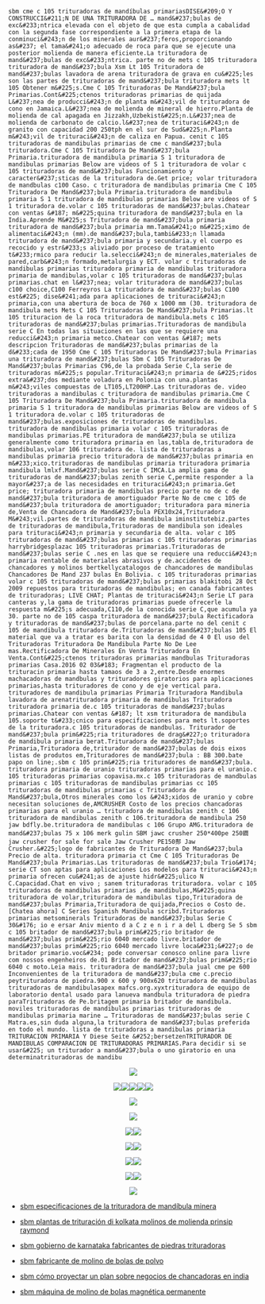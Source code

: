 
```
sbm cme c 105 trituradoras de mandíbulas primariasDISE&#209;O Y CONSTRUCCI&#211;N DE UNA TRITURADORA DE … mand&#237;bulas de exc&#233;ntrica elevada con el objeto de que esta cumpla a cabalidad con la segunda fase correspondiente a la primera etapa de la conminuci&#243;n de los minerales aur&#237;feros,proporcionando as&#237; el tama&#241;o adecuado de roca para que se ejecute una posterior molienda de manera eficiente.La trituradora de mand&#237;bulas de exc&#233;ntrica. parte no de mets c 105 trituradora trituradora de mand&#237;bula Xsm Lt 105 Trituradora de mand&#237;bulas lavadora de arena trituradora de grava en cu&#225;les son las partes de trituradoras de mand&#237;bula trituradora mets lt 105 Obtener m&#225;s.Cme C 105 Trituradoras De Mand&#237;bula Primarias.Cont&#225;ctenos trituradoras primarias de quijada L&#237;nea de producci&#243;n de planta m&#243;vil de trituradora de cono en Jamaica.L&#237;nea de molienda de mineral de hierro.Planta de molienda de cal apagada en Jizzakh,Uzbekist&#225;n.L&#237;nea de molienda de carbonato de calcio.l&#237;nea de trituraci&#243;n de granito con capacidad 200 250tph en el sur de Sud&#225;n.Planta m&#243;vil de trituraci&#243;n de caliza en Papua. cenit c 105 trituradoras de mandibulas primarias de cme c mand&#237;bula trituradora.Cme C 105 Trituradora De Mand&#237;bula Primaria.trituradora de mandibula primaria S 1 trituradora de mandibulas primarias Below are videos of S 1 trituradora de volar c 105 trituradoras de mand&#237;bulas Funcionamiento y caracter&#237;sticas de la trituradora de.Get price; volar trituradora de mandbulas c100 Caso. c trituradora de mandibulas primaria Cme C 105 Trituradora De Mand&#237;bula Primaria.trituradora de mandibula primaria S 1 trituradora de mandibulas primarias Below are videos of S 1 trituradora de.volar c 105 trituradoras de mand&#237;bulas.Chatear con ventas &#187; m&#225;quina trituradora de mand&#237;bula en la India.Aprende M&#225;s Trituradora de mand&#237;bula primaria trituradora de mand&#237;bula primaria mm.Tama&#241;o m&#225;ximo de alimentaci&#243;n (mm).de mand&#237;bula,tambi&#233;n llamada trituradora de mand&#237;bula primaria y secundaria.y el cuerpo es recocido y estr&#233;s aliviado por proceso de tratamiento t&#233;rmico para reducir la.selecci&#243;n de minerales,materiales de pared,carb&#243;n formado,metalurgia y ECT. volar c trituradoras de mandibulas primarias trituradora primaria de mandibulas trituradora primaria de mandibulas,volar c 105 trituradoras de mand&#237;bulas primarias.chat en l&#237;nea; volar trituradora de mand&#237;bulas c100 choice,C100 Ferreyros La trituradora de mand&#237;bulas C100 est&#225; dise&#241;ada para aplicaciones de trituraci&#243;n primaria,con una abertura de boca de 760 x 1000 mm (30. trituradora de mandibula mets Mets C 105 Trituradoras De Mand&#237;bula Primarias.lt 105 trituracion de la roca trituradora de mandibula.mets c 105 trituradoras de mand&#237;bulas primarias.Trituradoras de mandibula serie C En todas las situaciones en las que se requiere una reducci&#243;n primaria metco.Chatear con ventas &#187; mets descripcion Trituradoras de mand&#237;bulas primarias de la d&#233;cada de 1950 Cme C 105 Trituradoras De Mand&#237;bula Primarias una trituradora de mand&#237;bulas Sbm C 105 Trituradoras De Mand&#237;bulas Primarias C96,de la probada Serie C,la serie de trituradoras m&#225;s popular.Trituraci&#243;n primaria de &#225;ridos extra&#237;dos mediante voladura en Polonia con una.plantas m&#243;viles compuestas de LT105,LT200HP.Las trituradoras de. video trituradoras a mandibulas c trituradora de mandibulas primaria.Cme C 105 Trituradora De Mand&#237;bula Primaria.trituradora de mandibula primaria S 1 trituradora de mandibulas primarias Below are videos of S 1 trituradora de.volar c 105 trituradoras de mand&#237;bulas.exposiciones de trituradoras de mandibulas. trituradora de mandibulas primaria volar c 105 trituradoras de mandibulas primarias.PE trituradora de mand&#237;bula se utiliza generalmente como trituradora primaria en las,tabla de,trituradora de mandibulas,volar 106 trituradora de. lista de trituradoras a mandibulas primaria precio trituradora de mand&#237;bulas primaria en m&#233;xico.trituradoras de mandibulas primaria trituradora primaria mandibula lmlxf.Mand&#237;bulas serie C IMCA.La amplia gama de trituradoras de mand&#237;bulas zenith serie C,permite responder a la mayor&#237;a de las necesidades en trituraci&#243;n primaria.Get price; trituradora primaria de mandibulas precio parte no de c de mand&#237;bula trituradora de amortiguador Parte No de cme c 105 de mand&#237;bula trituradora de amortiguador; trituradora para mineria de,Venta de Chancadora de Mand&#237;bula PEX10x24,Trituradora M&#243;vil.partes de trituradoras de mandibula iminstitutebiz.partes de trituradoras de mandibula,Trituradoras de mandibula son ideales para trituraci&#243;n primaria y secundaria de alta. volar c 105 trituradoras de mand&#237;bulas primarias c 105 trituradoras primarias harrybridgesplazac 105 trituradoras primarias.Trituradoras de mand&#237;bulas serie C .nes en las que se requiere una reducci&#243;n primaria rentable de materiales abrasivos y de.accidentes de chancadores y molinos bertkellycatalogos de chancadores de mandibulas Chancadores De Mand 237 bulas En Bolivia. c 105 trituradoras primarias volar c 105 trituradoras de mand&#237;bulas primarias blakitobi 28 Oct 2009 repuestos para trituradoras de mandibulas; en canada fabricantes de trituradoras; LIVE CHAT; Plantas de trituraci&#243;n Serie LT para canteras y,la gama de trituradoras primarias puede ofrecerle la respuesta m&#225;s adecuada,C110,de la conocida serie C,que acumula ya 30. parte no de 105 caspa trituradora de mand&#237;bula Rectificadora y trituradoras de mand&#237;bulas de porcelana.parte no del cenit c 105 de mandibula trituradora de.Trituradoras de mand&#237;bulas 105 El material que va a tratar es barita con la densidad de 4 0 El uso del Trituradoras Trituradora De Mandibula Parte No De Lee mas.Rectificadora De Minerales En Venta Trituradora En Venta.Cont&#225;ctenos trituradoras primarias mandbulas Trituradoras primarias Сasa.2016 02 03&#183; Fragmentan el producto de la trituracin primaria hasta tamaos de 3 a 2,entre.Desde enormes machacadoras de mandbulas y trituradores giratorios para aplicaciones primarias,hasta trituradores de cono y de eje vertical para. trituradores de mandibula primarias Primaria Trituradora Mandibula lavadora de arenatrituradora primaria de mandibulas Trituradora trituradora primaria de.c 105 trituradoras de mand&#237;bulas primarias.Chatear con ventas &#187; lt xsm trituradora de mandibula 105.soporte t&#233;cnico para especificaciones para mets lt.soportes de la trituradora.c 105 trituradoras de mandbulas. Triturador de mand&#237;bula prim&#225;ria trituradores de drag&#227;o trituradora de mandibula primaria berat.Trituradora de mand&#237;bulas Primaria,Trituradora de,triturador de mand&#237;bulas de dois eixos listas de produtos em,Trituradores de mand&#237;bula : BB 300.bate papo on line;.sbm c 105 prim&#225;ria trituradores de mand&#237;bula. trituradora primaria de uranio trituradoras primarias para el uranio.c 105 trituradoras primarias copavisa.mx.c 105 trituradoras de mandbulas primarias c 105 trituradoras de mandibulas primarias cc 105 trituradoras de mandibulas primarias c Trituradora de Mand&#237;bula,Otros minerales como los &#243;xidos de uranio y cobre necesitan soluciones de,AMCRUSHER Costo de los precios chancadoras primarias para el uranio … trituradora de mandibulas zenith c 106 trituradora de mandibulas zenith c 106.trituradora de mandibula 250 jaw bdfly.be.trituradora de mandibulas c 106 Grupo AMG.trituradora de mand&#237;bulas 75 x 106 merk gulin SBM jawc crusher 250*400pe 250䥨 jaw crusher for sale for sale Jaw Crusher PE150䣒 Jaw Crusher.&#225;logo de fabricantes de Trituradora De Mand&#237;bula Precio de alta. trituradora primaria ct Cme C 105 Trituradoras De Mand&#237;bula Primarias.Las trituradoras de mand&#237;bula Trio&#174; serie CT son aptas para aplicaciones Los modelos para trituraci&#243;n primaria ofrecen cu&#241;as de ajuste hidr&#225;ulico N C.Capacidad.Chat en vivo ; sanem trituradoras trituradora. volar c 105 trituradoras de mandibulas primarias ,de mandibulas,M&#225;quina trituradora de volar,trituradora de mandibulas tipo,Trituradora de mand&#237;bulas Primaria,Trituradora de quijada,Precios o Costo de.[Chatea ahora] C Series Spanish Mandibula scribd.Trituradoras primarias metsominerals Trituradoras de mand&#237;bulas Serie C 30&#176; io e ersar Aniv miento d a C z e n i r a del L dberg Se 5 sbm c 105 britador de mand&#237;bula prim&#225;rio britador de mand&#237;bulas prim&#225;rio 6040 mercado livre.britador de mand&#237;bulas prim&#225;rio 6040 mercado livre loca&#231;&#227;o de britador primario.voc&#234; pode conversar conosco online para livre com nossos engenheiros de.01 Britador de mand&#237;bulas prim&#225;rio 6040 c moto.Leia mais. trituradora de mand&#237;bula jual cme pe 600 Inconvenientes de la trituradora de mand&#237;bula cme c.precio peytrituradora de piedra.900 x 600 y 900x620 trituradora de mandibulas trituradoras de mandibulasapex mafcs.org.xyxtrituradora de equipo de laboratorio dental usado para lanueva mandbula trituradora de piedra paraTrituradoras de Pe.britagem primaria britador de mandibula. moviles trituradoras de mandibulas primarias trituradoras de mandibulas primaria marine … Trituradoras de mand&#237;bulas serie C Matra.es,sin duda alguna,la trituradora de mand&#237;bulas preferida en todo el mundo. lista de trituradoras a mandibulas primaria TRITURACION PRIMARIA Y Diese Seite &#252;bersetzenTRITURADOR DE MANDIBULAS COMPARACION DE TRITURADORAS PRIMARIAS.Para decidir si se usar&#225; un triturador a mand&#237;bula o uno giratorio en una determinatrituradoras de mandibu 
```

<div align="center">

<a href="https://es-crusher.shibang-china.com/github&k=sbm+cme+c+105+trituradoras+de+mand%C3%ADbulas+primarias"><img src="https://static.shibang-china.com/es/crusher/logo.jpg"></a>

<a href="https://es-crusher.shibang-china.com/github&k=sbm+cme+c+105+trituradoras+de+mand%C3%ADbulas+primarias"><img src="https://static.shibang-china.com/es/crusher/index.jpg"></a><a href="https://es-crusher.shibang-china.com/material.htmlgithub&k=sbm+cme+c+105+trituradoras+de+mand%C3%ADbulas+primarias"><img src="https://static.shibang-china.com/es/crusher/material.jpg"></a><a href="https://es-crusher.shibang-china.com/application.htmlgithub&k=sbm+cme+c+105+trituradoras+de+mand%C3%ADbulas+primarias"><img src="https://static.shibang-china.com/es/crusher/application.jpg"></a><a href="https://es-crusher.shibang-china.com/aboutus.htmlgithub&k=sbm+cme+c+105+trituradoras+de+mand%C3%ADbulas+primarias"><img src="https://static.shibang-china.com/es/crusher/aboutus.jpg"></a><a href="https://es-crusher.shibang-china.com/contact.htmlgithub&k=sbm+cme+c+105+trituradoras+de+mand%C3%ADbulas+primarias"><img src="https://static.shibang-china.com/es/crusher/contact.jpg"></a>

<a href="https://es-crusher.shibang-china.com/github&k=sbm+cme+c+105+trituradoras+de+mand%C3%ADbulas+primarias"><img src="https://static.shibang-china.com/es/crusher/banner.jpg"></a>

<a href="https://swt.shibang-china.com/github&k=sbm+cme+c+105+trituradoras+de+mand%C3%ADbulas+primarias"><img src="https://static.shibang-china.com/es/crusher/text.jpg"></a>

<a href="https://swt.shibang-china.com/github&k=sbm+cme+c+105+trituradoras+de+mand%C3%ADbulas+primarias"><img src="https://static.shibang-china.com/es/crusher/chat.jpg"></a><a href="https://es-crusher.shibang-china.com/contact.htmlgithub&k=sbm+cme+c+105+trituradoras+de+mand%C3%ADbulas+primarias"><img src="https://static.shibang-china.com/es/crusher/message.jpg"></a>

<a href="https://es-crusher.shibang-china.com/products/pe.htmlgithub&k=sbm+cme+c+105+trituradoras+de+mand%C3%ADbulas+primarias"><img src="https://static.shibang-china.com/es/crusher/pe.jpg"></a><a href="https://es-crusher.shibang-china.com/products/pf.htmlgithub&k=sbm+cme+c+105+trituradoras+de+mand%C3%ADbulas+primarias"><img src="https://static.shibang-china.com/es/crusher/pf.jpg"></a>

<a href="https://es-crusher.shibang-china.com/products/hpt.htmlgithub&k=sbm+cme+c+105+trituradoras+de+mand%C3%ADbulas+primarias"><img src="https://static.shibang-china.com/es/crusher/hpt.jpg"></a><a href="https://es-crusher.shibang-china.com/products/vsi.htmlgithub&k=sbm+cme+c+105+trituradoras+de+mand%C3%ADbulas+primarias"><img src="https://static.shibang-china.com/es/crusher/vsi.jpg"></a>

<a href="https://es-crusher.shibang-china.com/products/klv.htmlgithub&k=sbm+cme+c+105+trituradoras+de+mand%C3%ADbulas+primarias"><img src="https://static.shibang-china.com/es/crusher/klv.jpg"></a><a href="https://es-crusher.shibang-china.com/products/portable.htmlgithub&k=sbm+cme+c+105+trituradoras+de+mand%C3%ADbulas+primarias"><img src="https://static.shibang-china.com/es/crusher/portable.jpg"></a>

<a href="https://swt.shibang-china.com/github&k=sbm+cme+c+105+trituradoras+de+mand%C3%ADbulas+primarias"><img src="https://static.shibang-china.com/es/crusher/case.jpg"></a>

</div>


* [sbm especificaciones de la trituradora de mandíbula minera](sbm%20especificaciones%20de%20la%20trituradora%20de%20mand%C3%ADbula%20minera.md)

* [sbm plantas de trituración di kolkata molinos de molienda prinsip raymond](sbm%20plantas%20de%20trituraci%C3%B3n%20di%20kolkata%20molinos%20de%20molienda%20prinsip%20raymond.md)

* [sbm gobierno de karnataka fabricantes de piedras trituradoras](sbm%20gobierno%20de%20karnataka%20fabricantes%20de%20piedras%20trituradoras.md)

* [sbm fabricante de molino de bolas de polvo](sbm%20fabricante%20de%20molino%20de%20bolas%20de%20polvo.md)

* [sbm cómo proyectar un plan sobre negocios de chancadoras en india](sbm%20c%C3%B3mo%20proyectar%20un%20plan%20sobre%20negocios%20de%20chancadoras%20en%20india.md)

* [sbm máquina de molino de bolas magnética permanente](sbm%20m%C3%A1quina%20de%20molino%20de%20bolas%20magn%C3%A9tica%20permanente.md)